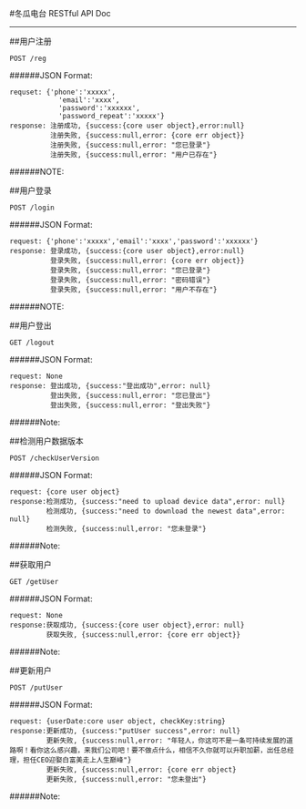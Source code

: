 #冬瓜电台 RESTful API Doc

-------
##用户注册

```
POST /reg
```
######JSON Format:
```
requset: {'phone':'xxxxx',
			'email':'xxxx',
			'password':'xxxxxx',
			'password_repeat':'xxxxx'}
response: 注册成功, {success:{core user object},error:null}
          注册失败, {success:null,error: {core err object}}
          注册失败, {success:null,error: "您已登录"}
          注册失败, {success:null,error: "用户已存在"}
```
######NOTE: 


##用户登录
```
POST /login
```
######JSON Format:
```
request: {'phone':'xxxxx','email':'xxxx','password':'xxxxxx'}
response: 登录成功, {success:{core user object},error:null}
          登录失败, {success:null,error: {core err object}}
          登录失败, {success:null,error: "您已登录"}
          登录失败, {success:null,error: "密码错误"}
          登录失败, {success:null,error: "用户不存在"}
```
######NOTE: 

##用户登出
```
GET /logout
```
######JSON Format:
```
request: None
response: 登出成功, {success:"登出成功",error: null}
          登出失败, {success:null,error: "您已登出"}
          登出失败, {success:null,error: "登出失败"}
```
######Note:

##检测用户数据版本
```
POST /checkUserVersion
```
######JSON Format:
```
request: {core user object}
response:检测成功, {success:"need to upload device data",error: null}
         检测成功, {success:"need to download the newest data",error: null}
         检测失败, {success:null,error: "您未登录"}
```
######Note:

##获取用户
```
GET /getUser
```
######JSON Format:
```
request: None
response:获取成功, {success:{core user object},error: null}
         获取失败, {success:null,error: {core err object}}
```
######Note:

##更新用户
```
POST /putUser
```
######JSON Format:
```
request: {userDate:core user object, checkKey:string}
response:更新成功, {success:"putUser success",error: null}
         更新失败, {success:null,error: "年轻人，你这可不是一条可持续发展的道路啊！看你这么感兴趣，来我们公司吧！要不做点什么，相信不久你就可以升职加薪，出任总经理，担任CEO迎娶白富美走上人生巅峰"}
         更新失败, {success:null,error: {core err object}
         更新失败, {success:null,error: "您未登出"}
```
######Note:

